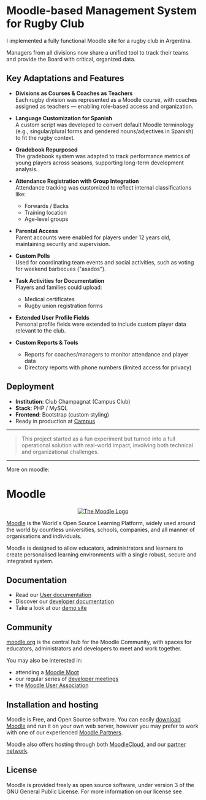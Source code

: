 # Moodle-based Management System for Rugby Club

I implemented a fully functional Moodle site for a rugby club in Argentina.

Managers from all divisions now share a unified tool to track their teams and provide the Board with critical, organized data.

## Key Adaptations and Features

- **Divisions as Courses & Coaches as Teachers**  
  Each rugby division was represented as a Moodle course, with coaches assigned as teachers — enabling role-based access and organization.

- **Language Customization for Spanish**  
  A custom script was developed to convert default Moodle terminology (e.g., singular/plural forms and gendered nouns/adjectives in Spanish) to fit the rugby context.

- **Gradebook Repurposed**  
  The gradebook system was adapted to track performance metrics of young players across seasons, supporting long-term development analysis.

- **Attendance Registration with Group Integration**  
  Attendance tracking was customized to reflect internal classifications like:
  - Forwards / Backs  
  - Training location  
  - Age-level groups

- **Parental Access**  
  Parent accounts were enabled for players under 12 years old, maintaining security and supervision.

- **Custom Polls**  
  Used for coordinating team events and social activities, such as voting for weekend barbecues ("asados").

- **Task Activities for Documentation**  
  Players and families could upload:
  - Medical certificates  
  - Rugby union registration forms

- **Extended User Profile Fields**  
  Personal profile fields were extended to include custom player data relevant to the club.

- **Custom Reports & Tools**
  - Reports for coaches/managers to monitor attendance and player data  
  - Directory reports with phone numbers (limited access for privacy)

## Deployment

- **Institution**: Club Champagnat (Campus Club)  
- **Stack**: PHP / MySQL  
- **Frontend**: Bootstrap (custom styling)
- Ready in production at [Campus](https://campus.clubchampagnat.com.ar)

---

> This project started as a fun experiment but turned into a full operational solution with real-world impact, involving both technical and organizational challenges.



<hr>
More on moodle:

# Moodle

<p align="center"><a href="https://moodle.org" target="_blank" title="Moodle Website">
  <img src="https://raw.githubusercontent.com/moodle/moodle/main/.github/moodlelogo.svg" alt="The Moodle Logo">
</a></p>

[Moodle][1] is the World's Open Source Learning Platform, widely used around the world by countless universities, schools, companies, and all manner of organisations and individuals.

Moodle is designed to allow educators, administrators and learners to create personalised learning environments with a single robust, secure and integrated system.

## Documentation

- Read our [User documentation][3]
- Discover our [developer documentation][5]
- Take a look at our [demo site][4]

## Community

[moodle.org][1] is the central hub for the Moodle Community, with spaces for educators, administrators and developers to meet and work together.

You may also be interested in:

- attending a [Moodle Moot][6]
- our regular series of [developer meetings][7]
- the [Moodle User Association][8]

## Installation and hosting

Moodle is Free, and Open Source software. You can easily [download Moodle][9] and run it on your own web server, however you may prefer to work with one of our experienced [Moodle Partners][10].

Moodle also offers hosting through both [MoodleCloud][11], and our [partner network][10].

## License

Moodle is provided freely as open source software, under version 3 of the GNU General Public License. For more information on our license see

[1]: https://moodle.org
[2]: https://moodle.com
[3]: https://docs.moodle.org/
[4]: https://sandbox.moodledemo.net/
[5]: https://moodledev.io
[6]: https://moodle.com/events/mootglobal/
[7]: https://moodledev.io/general/community/meetings
[8]: https://moodleassociation.org/
[9]: https://download.moodle.org
[10]: https://moodle.com/partners
[11]: https://moodle.com/cloud
[12]: https://moodledev.io/general/license
